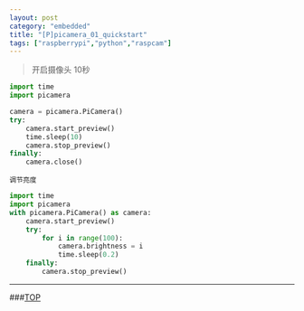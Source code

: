 ```yaml
---
layout: post
category: "embedded"
title: "[P]picamera_01_quickstart"
tags: ["raspberrypi","python","raspcam"]
---
```


<a name="top"></a>
> 开启摄像头 10秒


```python
import time
import picamera

camera = picamera.PiCamera()
try:
    camera.start_preview()
    time.sleep(10)
    camera.stop_preview()
finally:
    camera.close()
```

`调节亮度`  

```python
import time
import picamera
with picamera.PiCamera() as camera:
    camera.start_preview()
    try:
        for i in range(100):
            camera.brightness = i
            time.sleep(0.2)
    finally:
        camera.stop_preview()
```


- - - 

###[TOP](#top)
